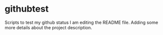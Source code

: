 # githubtest
Scripts to test my github status
I am editing the README file. Adding some more details about the project description.
